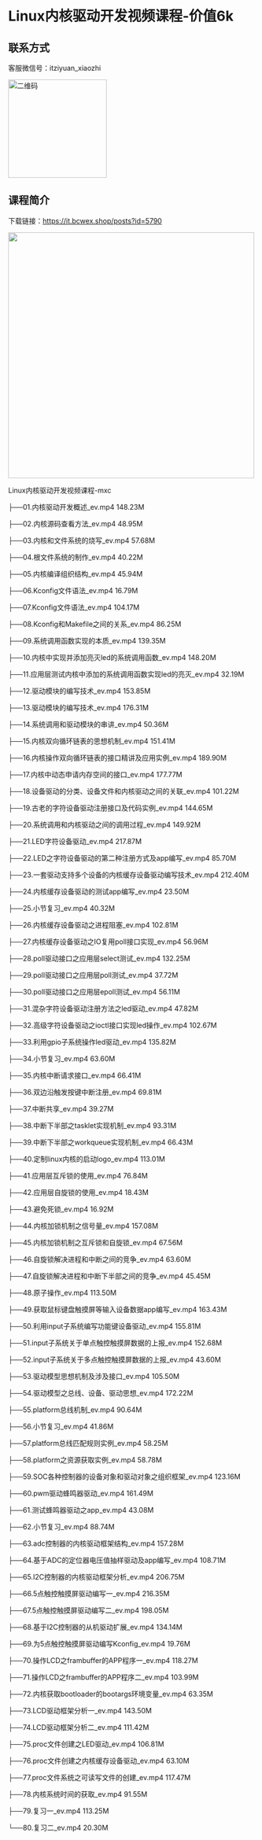# Linux内核驱动开发视频课程-价值6k

## 联系方式

客服微信号：itziyuan_xiaozhi

<img src="https://ziyuanyun.oss-cn-guangzhou.aliyuncs.com/common/20240614073449/666b82192834a.jpg" width="200" height="200" alt="二维码">

## 课程简介

下载链接：https://it.bcwex.shop/posts?id=5790

<img src="https://ziyuanyun.oss-cn-guangzhou.aliyuncs.com/yun/20241205153015/675156872b32a.jpg" width="500" alt="">

  

 Linux内核驱动开发视频课程-mxc

 ├──01.内核驱动开发概述_ev.mp4 148.23M

 ├──02.内核源码查看方法_ev.mp4 48.95M

 ├──03.内核和文件系统的烧写_ev.mp4 57.68M

 ├──04.根文件系统的制作_ev.mp4 40.22M

 ├──05.内核编译组织结构_ev.mp4 45.94M

 ├──06.Kconfig文件语法_ev.mp4 16.79M

 ├──07.Kconfig文件语法_ev.mp4 104.17M

 ├──08.Kconfig和Makefile之间的关系_ev.mp4 86.25M

 ├──09.系统调用函数实现的本质_ev.mp4 139.35M

 ├──10.内核中实现并添加亮灭led的系统调用函数_ev.mp4 148.20M

 ├──11.应用层测试内核中添加的系统调用函数实现led的亮灭_ev.mp4 32.19M

 ├──12.驱动模块的编写技术_ev.mp4 153.85M

 ├──13.驱动模块的编写技术_ev.mp4 176.31M

 ├──14.系统调用和驱动模块的串讲_ev.mp4 50.36M

 ├──15.内核双向循环链表的思想机制_ev.mp4 151.41M

 ├──16.内核操作双向循环链表的接口精讲及应用实例_ev.mp4 189.90M

 ├──17.内核中动态申请内存空间的接口_ev.mp4 177.77M

 ├──18.设备驱动的分类、设备文件和内核驱动之间的关联_ev.mp4 101.22M

 ├──19.古老的字符设备驱动注册接口及代码实例_ev.mp4 144.65M

 ├──20.系统调用和内核驱动之间的调用过程_ev.mp4 149.92M

 ├──21.LED字符设备驱动_ev.mp4 217.87M

 ├──22.LED之字符设备驱动的第二种注册方式及app编写_ev.mp4 85.70M

 ├──23.一套驱动支持多个设备的内核缓存设备驱动编写技术_ev.mp4 212.40M

 ├──24.内核缓存设备驱动的测试app编写_ev.mp4 23.50M

 ├──25.小节复习_ev.mp4 40.32M

 ├──26.内核缓存设备驱动之进程阻塞_ev.mp4 102.81M

 ├──27.内核缓存设备驱动之IO复用poll接口实现_ev.mp4 56.96M

 ├──28.poll驱动接口之应用层select测试_ev.mp4 132.25M

 ├──29.poll驱动接口之应用层poll测试_ev.mp4 37.72M

 ├──30.poll驱动接口之应用层epoll测试_ev.mp4 56.11M

 ├──31.混杂字符设备驱动注册方法之led驱动_ev.mp4 47.82M

 ├──32.高级字符设备驱动之ioctl接口实现led操作_ev.mp4 102.67M

 ├──33.利用gpio子系统操作led驱动_ev.mp4 135.82M

 ├──34.小节复习_ev.mp4 63.60M

 ├──35.内核中断请求接口_ev.mp4 66.41M

 ├──36.双边沿触发按键中断注册_ev.mp4 69.81M

 ├──37.中断共享_ev.mp4 39.27M

 ├──38.中断下半部之tasklet实现机制_ev.mp4 93.31M

 ├──39.中断下半部之workqueue实现机制_ev.mp4 66.43M

 ├──40.定制linux内核的启动logo_ev.mp4 113.01M

 ├──41.应用层互斥锁的使用_ev.mp4 76.84M

 ├──42.应用层自旋锁的使用_ev.mp4 18.43M

 ├──43.避免死锁_ev.mp4 16.92M

 ├──44.内核加锁机制之信号量_ev.mp4 157.08M

 ├──45.内核加锁机制之互斥锁和自旋锁_ev.mp4 67.56M

 ├──46.自旋锁解决进程和中断之间的竞争_ev.mp4 63.60M

 ├──47.自旋锁解决进程和中断下半部之间的竞争_ev.mp4 45.45M

 ├──48.原子操作_ev.mp4 113.50M

 ├──49.获取鼠标键盘触摸屏等输入设备数据app编写_ev.mp4 163.43M

 ├──50.利用input子系统编写功能键设备驱动_ev.mp4 155.81M

 ├──51.input子系统关于单点触控触摸屏数据的上报_ev.mp4 152.68M

 ├──52.input子系统关于多点触控触摸屏数据的上报_ev.mp4 43.60M

 ├──53.驱动模型思想机制及涉及接口_ev.mp4 105.50M

 ├──54.驱动模型之总线、设备、驱动思想_ev.mp4 172.22M

 ├──55.platform总线机制_ev.mp4 90.64M

 ├──56.小节复习_ev.mp4 41.86M

 ├──57.platform总线匹配规则实例_ev.mp4 58.25M

 ├──58.platform之资源获取实例_ev.mp4 58.78M

 ├──59.SOC各种控制器的设备对象和驱动对象之组织框架_ev.mp4 123.16M

 ├──60.pwm驱动蜂鸣器驱动_ev.mp4 161.49M

 ├──61.测试蜂鸣器驱动之app_ev.mp4 43.08M

 ├──62.小节复习_ev.mp4 88.74M

 ├──63.adc控制器的内核驱动框架结构_ev.mp4 157.28M

 ├──64.基于ADC的定位器电压值抽样驱动及app编写_ev.mp4 108.71M

 ├──65.I2C控制器的内核驱动框架分析_ev.mp4 206.75M

 ├──66.5点触控触摸屏驱动编写一_ev.mp4 216.35M

 ├──67.5点触控触摸屏驱动编写二_ev.mp4 198.05M

 ├──68.基于I2C控制器的从机驱动扩展_ev.mp4 134.14M

 ├──69.为5点触控触摸屏驱动编写Kconfig_ev.mp4 19.76M

 ├──70.操作LCD之frambuffer的APP程序一_ev.mp4 118.27M

 ├──71.操作LCD之frambuffer的APP程序二_ev.mp4 103.99M

 ├──72.内核获取bootloader的bootargs环境变量_ev.mp4 63.35M

 ├──73.LCD驱动框架分析一_ev.mp4 143.50M

 ├──74.LCD驱动框架分析二_ev.mp4 111.42M

 ├──75.proc文件创建之LED驱动_ev.mp4 106.81M

 ├──76.proc文件创建之内核缓存设备驱动_ev.mp4 63.10M

 ├──77.proc文件系统之可读写文件的创建_ev.mp4 117.47M

 ├──78.内核系统时间的获取_ev.mp4 91.55M

 ├──79.复习一_ev.mp4 113.25M

 └──80.复习二_ev.mp4 20.30M

  